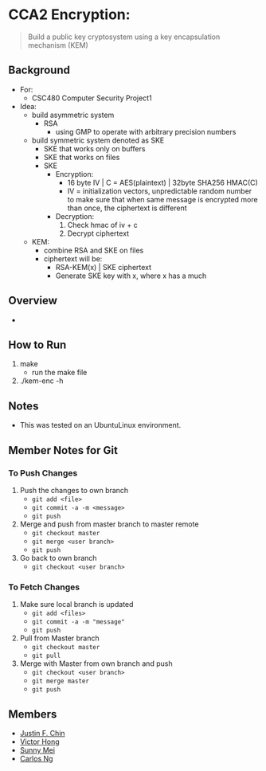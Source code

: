 # CCA2 Encryption:

> Build a public key cryptosystem using a key encapsulation mechanism (KEM)

## Background
- For:
    - CSC480 Computer Security Project1
- Idea:
    - build asymmetric system
        - RSA
            - using GMP to operate with arbitrary precision numbers 
    - build symmetric system denoted as SKE
        - SKE that works only on buffers
        - SKE that works on files
        - SKE
            - Encryption:
                - 16 byte IV | C = AES(plaintext) | 32byte SHA256 HMAC(C)
                - IV = initialization vectors, unpredictable random number to make sure that when same message is encrypted more than once, the ciphertext is different 
            - Decryption:
                1. Check hmac of iv + c
                2. Decrypt ciphertext 
    - KEM:
        - combine RSA and SKE on files
        - ciphertext will be:
            - RSA-KEM(x) | SKE ciphertext
            - Generate SKE key with x, where x has a much 

## Overview
-  

## How to Run
1. make
    - run the make file
2. ./kem-enc -h

## Notes
- This was tested on an UbuntuLinux environment.
                
## Member Notes for Git
### To Push Changes
1. Push the changes to own branch
	- `git add <file>`
	- `git commit -a -m <message>`
	- `git push`
2. Merge and push from master branch to master remote
	- `git checkout master`
	- `git merge <user branch>`
	- `git push`
3. Go back to own branch
	- `git checkout <user branch>`

### To Fetch Changes
1. Make sure local branch is updated
	- `git add <files>`
	- `git commit -a -m "message"`
	- `git push`
2. Pull from Master branch
	- `git checkout master`
	- `git pull`
3. Merge with Master from own branch and push
	- `git checkout <user branch>`
	- `git merge master`
	- `git push`

## Members
- [Justin F. Chin](https://github.com/justinfchin)
- [Victor Hong](https://github.com/vhong000)
- [Sunny Mei](https://github.com/Sunny3oy)
- [Carlos Ng](https://github.com/Cng000)
